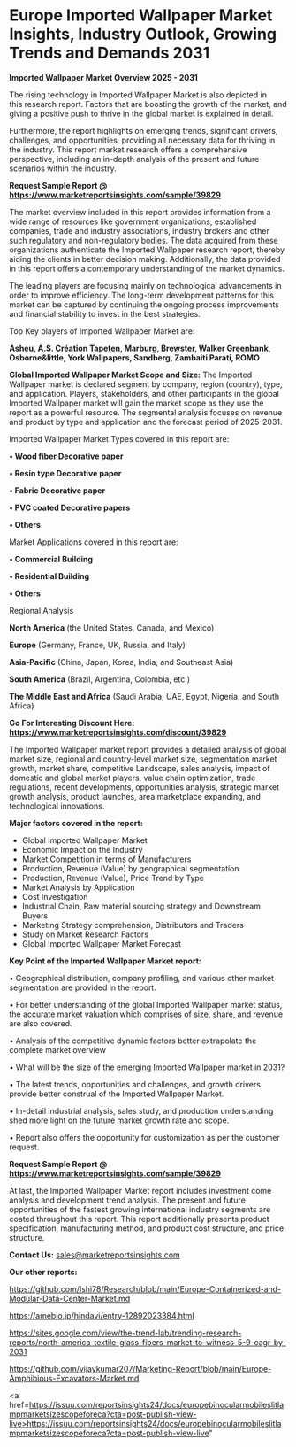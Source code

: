# Europe Imported Wallpaper Market Insights, Industry Outlook, Growing Trends and Demands 2031

<Strong> Imported Wallpaper Market Overview 2025 - 2031</strong>

The rising technology in Imported Wallpaper Market is also depicted in this research report. Factors that are boosting the growth of the market, and giving a positive push to thrive in the global market is explained in detail.

Furthermore, the report highlights on emerging trends, significant drivers, challenges, and opportunities, providing all necessary data for thriving in the industry. This report market research offers a comprehensive perspective, including an in-depth analysis of the present and future scenarios within the industry.

<strong>Request Sample Report @ <a href=https://www.marketreportsinsights.com/sample/39829>https://www.marketreportsinsights.com/sample/39829</a></strong>

The market overview included in this report provides information from a wide range of resources like government organizations, established companies, trade and industry associations, industry brokers and other such regulatory and non-regulatory bodies. The data acquired from these organizations authenticate the Imported Wallpaper research report, thereby aiding the clients in better decision making. Additionally, the data provided in this report offers a contemporary understanding of the market dynamics.

The leading players are focusing mainly on technological advancements in order to improve efficiency. The long-term development patterns for this market can be captured by continuing the ongoing process improvements and financial stability to invest in the best strategies.

Top Key players of Imported Wallpaper Market are:

<strong>Asheu, A.S. Création Tapeten, Marburg, Brewster, Walker Greenbank, Osborne&little, York Wallpapers, Sandberg, Zambaiti Parati, ROMO</strong>

<strong><b>Global Imported Wallpaper Market Scope and Size:</b></strong>
The Imported Wallpaper market is declared segment by company, region (country), type, and application. Players, stakeholders, and other participants in the global Imported Wallpaper market will gain the market scope as they use the report as a powerful resource. The segmental analysis focuses on revenue and product by type and application and the forecast period of 2025-2031.

Imported Wallpaper Market Types covered in this report are:

<strong>•  Wood fiber Decorative paper

•  Resin type Decorative paper

•  Fabric Decorative paper

•  PVC coated Decorative papers

•  Others</strong>

Market Applications covered in this report are:

<strong>•  Commercial Building

•  Residential Building

•  Others</strong> 

Regional Analysis

<strong>North America</strong> (the United States, Canada, and Mexico)

<strong>Europe</strong> (Germany, France, UK, Russia, and Italy)

<strong>Asia-Pacific</strong> (China, Japan, Korea, India, and Southeast Asia)

<strong>South America</strong> (Brazil, Argentina, Colombia, etc.)

<strong>The Middle East and Africa</strong> (Saudi Arabia, UAE, Egypt, Nigeria, and South Africa)

<strong>Go For Interesting Discount Here: <a href=https://www.marketreportsinsights.com/discount/39829>https://www.marketreportsinsights.com/discount/39829</a></strong>

The Imported Wallpaper market report provides a detailed analysis of global market size, regional and country-level market size, segmentation market growth, market share, competitive Landscape, sales analysis, impact of domestic and global market players, value chain optimization, trade regulations, recent developments, opportunities analysis, strategic market growth analysis, product launches, area marketplace expanding, and technological innovations.

<strong><b>Major factors covered in the report:</b></strong>
<ul>
  <li>Global Imported Wallpaper Market </li>
  <li>Economic Impact on the Industry</li>
  <li>Market Competition in terms of Manufacturers</li>
  <li>Production, Revenue (Value) by geographical segmentation</li>
  <li>Production, Revenue (Value), Price Trend by Type</li>
  <li>Market Analysis by Application</li>
  <li>Cost Investigation</li>
  <li>Industrial Chain, Raw material sourcing strategy and Downstream Buyers</li>
  <li>Marketing Strategy comprehension, Distributors and Traders</li>
  <li>Study on Market Research Factors</li>
  <li>Global Imported Wallpaper Market Forecast</li>
</ul>

<strong><b>Key Point of the Imported Wallpaper Market report:</b></strong>

• Geographical distribution, company profiling, and various other market segmentation are provided in the report.

• For better understanding of the global Imported Wallpaper market status, the accurate market valuation which comprises of size, share, and revenue are also covered.

• Analysis of the competitive dynamic factors better extrapolate the complete market overview

• What will be the size of the emerging Imported Wallpaper market in 2031?

• The latest trends, opportunities and challenges, and growth drivers provide better construal of the Imported Wallpaper Market.

• In-detail industrial analysis, sales study, and production understanding shed more light on the future market growth rate and scope.

• Report also offers the opportunity for customization as per the customer request.

<strong>Request Sample Report @ <a href=https://www.marketreportsinsights.com/sample/39829>https://www.marketreportsinsights.com/sample/39829</a></strong>

At last, the Imported Wallpaper Market report includes investment come analysis and development trend analysis. The present and future opportunities of the fastest growing international industry segments are coated throughout this report. This report additionally presents product specification, manufacturing method, and product cost structure, and price structure.

<strong>Contact Us:</strong>
sales@marketreportsinsights.com

<strong>Our other reports:</strong>

<a href=https://github.com/Ishi78/Research/blob/main/Europe-Containerized-and-Modular-Data-Center-Market.md>https://github.com/Ishi78/Research/blob/main/Europe-Containerized-and-Modular-Data-Center-Market.md</a>

<a href=https://ameblo.jp/hindavi/entry-12892023384.html>https://ameblo.jp/hindavi/entry-12892023384.html</a>

<a href=https://sites.google.com/view/the-trend-lab/trending-research-reports/north-america-textile-glass-fibers-market-to-witness-5-9-cagr-by-2031>https://sites.google.com/view/the-trend-lab/trending-research-reports/north-america-textile-glass-fibers-market-to-witness-5-9-cagr-by-2031</a>

<a href=https://github.com/vijaykumar207/Marketing-Report/blob/main/Europe-Amphibious-Excavators-Market.md>https://github.com/vijaykumar207/Marketing-Report/blob/main/Europe-Amphibious-Excavators-Market.md</a>

<a href=https://issuu.com/reportsinsights24/docs/europebinocularmobileslitlampmarketsizescopeforeca?cta=post-publish-view-live>https://issuu.com/reportsinsights24/docs/europebinocularmobileslitlampmarketsizescopeforeca?cta=post-publish-view-live</a>"
